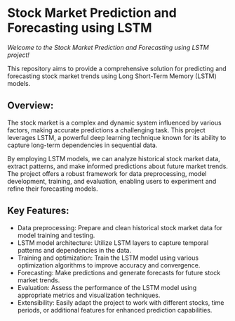 # **Stock Market Prediction and Forecasting using LSTM**

*Welcome to the Stock Market Prediction and Forecasting using LSTM project!*

This repository aims to provide a comprehensive solution for predicting and forecasting stock market trends using Long Short-Term Memory (LSTM) models.

## Overview:
The stock market is a complex and dynamic system influenced by various factors, making accurate predictions a challenging task. This project leverages LSTM, a powerful deep learning technique known for its ability to capture long-term dependencies in sequential data.

By employing LSTM models, we can analyze historical stock market data, extract patterns, and make informed predictions about future market trends. The project offers a robust framework for data preprocessing, model development, training, and evaluation, enabling users to experiment and refine their forecasting models.

## Key Features:
- Data preprocessing: Prepare and clean historical stock market data for model training and testing.
- LSTM model architecture: Utilize LSTM layers to capture temporal patterns and dependencies in the data.
- Training and optimization: Train the LSTM model using various optimization algorithms to improve accuracy and convergence.
- Forecasting: Make predictions and generate forecasts for future stock market trends.
- Evaluation: Assess the performance of the LSTM model using appropriate metrics and visualization techniques.
- Extensibility: Easily adapt the project to work with different stocks, time periods, or additional features for enhanced prediction capabilities.
